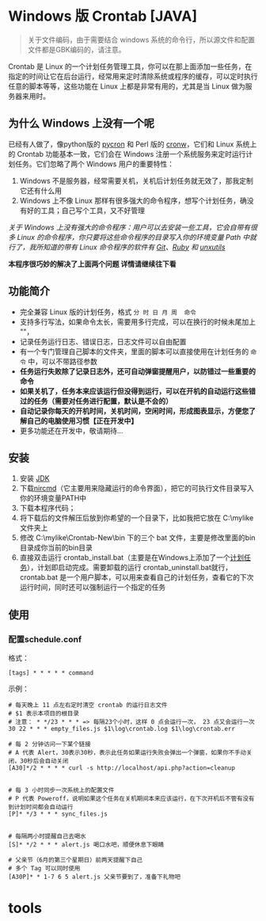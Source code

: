 # Windows 版 Crontab [JAVA]

> 关于文件编码，由于需要结合 windows 系统的命令行，所以源文件和配置文件都是GBK编码的，请注意。

Crontab 是 Linux 的一个计划任务管理工具，你可以在那上面添加一些任务，在指定的时间让它在后台运行，经常用来定时清除系统或程序的缓存，可以定时执行任意的脚本等等，这些功能在 Linux 上都是非常有用的，尤其是当 Linux 做为服务器来用时。

## 为什么 Windows 上没有一个呢

已经有人做了，像python版的 [pycron](http://www.kalab.com/freeware/pycron/pycron.htm) 和 Perl 版的 [cronw](http://cronw.sourceforge.net/)，它们和 Linux 系统上的 Crontab 功能基本一致，它们会在 Windows 注册一个系统服务来定时运行计划任务。它们忽略了两个 Windows 用户的重要特性：

1. Windows 不是服务器，经常需要关机，关机后计划任务就无效了，那我定制它还有什么用
2. Windows 上不像 Linux 那样有很多强大的命令程序，想写个计划任务，确没有好的工具；自己写个工具，又不好管理

*关于 Windows 上没有强大的命令程序：用户可以去安装一些工具，它会自带有很多 Linux 的命令程序，你只要将这些命令程序的目录写入你的环境变量 Path 中就行了，我所知道的带有 Linux 命令程序的软件有 [Git](http://git-scm.com/)、[Ruby](http://rubyinstaller.org/) 和 [unxutils](http://unxutils.sourceforge.net/)*

**本程序很巧妙的解决了上面两个问题  详情请继续往下看**

## 功能简介

* 完全兼容 Linux 版的计划任务，格式 `分 时 日 月 周  命令`
* 支持多行写法，如果命令太长，需要用多行完成，可以在换行的时候未尾加上 "\"，
* 记录任务运行日志、错误日志，日志文件可以自由配置
* 有一个专门管理自己脚本的文件夹，里面的脚本可以直接使用在计划任务的 `命令` 中，可以不带路径参数
* **任务运行失败除了记录日志外，还可自动弹窗提醒用户，以防错过一些重要的命令**
* **如果关机了，任务本来应该运行但没得到运行，可以在开机的自动运行这些错过的任务（需要对任务进行配置，默认是不会的）**
* **自动记录你每天的开机时间，关机时间，空闲时间，形成图表显示，方便您了解自己的电脑使用习惯【正在开发中】**
* 更多功能还在开发中，敬请期待...

## 安装

1. 安装 [JDK](http://docs.oracle.com/javase/7/docs/webnotes/install/)
2. 下载[nircmd](http://www.nirsoft.net/utils/nircmd.html)（它主要用来隐藏运行的命令界面），把它的可执行文件目录写入你的环境变量PATH中
3. 下载本程序代码；
4. 将下载后的文件解压后放到你希望的一个目录下，比如我把它放在 C:\mylike 文件夹上
5. 修改 C:\mylike\Crontab-New\bin 下的三个 bat 文件，主要是修改里面的bin目录成你当前的bin目录
6. 直接双击运行 crontab\_install.bat（主要是在Windows上添加了一个[计划任务](http://www.microsoft.com/resources/documentation/windows/xp/all/proddocs/en-us/schtasks.mspx)），计划即启动完成。需要卸载的运行 crontab\_uninstall.bat就行， crontab.bat 是一个用户脚本，可以用来查看自己的计划任务，查看它的下次运行时间，同时还可以强制运行一个指定的任务

## 使用

### 配置schedule.conf

格式：

```
[tags] * * * * * command
```

示例：

```
# 每天晚上 11 点左右定时清空 crontab 的运行日志文件
# $1 表示本项目的根目录
# 注意： * */23 * * * => 每隔23个小时，这样 0 点会运行一次， 23 点又会运行一次
30 22 * * * empty_files.js $1\log\crontab.log $1\log\crontab.err

# 每 2 分钟访问一下某个链接
# A 代表 Alert，30表示30秒，表示此任务如果运行失败会弹出一个弹窗，如果你不手动关闭，30秒后会自动关闭
[A30]*/2 * * * * curl -s http://localhost/api.php?action=cleanup


# 每 3 小时同步一次系统上的配置文件
# P 代表 Poweroff，说明如果这个任务在关机期间本来应该运行，在下次开机后不管有没有到计划时间都会自动运行
[P]* */3 * * * sync_files.js


# 每隔两小时提醒自己去喝水
[S]* */2 * * * alert.js 喝口水吧，顺便休息下眼睛

# 父亲节（6月的第三个星期日）前两天提醒下自己
# 多个 Tag 可以同时使用
[A30P]* * 1-7 6 5 alert.js 父亲节要到了，准备下礼物吧
```
# tools
